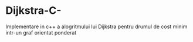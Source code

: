 # Dijkstra-C-
Implementare in c++ a alogritmului lui Dijkstra pentru drumul de cost minim intr-un graf orientat ponderat
